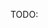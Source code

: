 TODO:

<!-- - 当前项目的HTML中间栏和右边栏之间的文本块没有关联起来，需要两侧滚动时完全关联，展示在一起，同时翻译按钮放在中间。
  - 将HTML三栏的结构改为两栏的结构吧，右侧原文栏和翻译结果栏合并起来，整个栏作为整体进行滚动。作为一个纵向排列的列表，然后再横向放置原文块，翻译按钮和翻译结果块。这样能始终保证原文栏和翻译结果栏横向是对应的。
- 支持一下用户在右边两栏的表头处拖动原文栏的宽度，翻译按钮宽度保持固定，翻译结果栏占满最右侧的宽度。
- 如果屏幕变窄，则左侧设置收起来作为一个小侧边按钮，点击的时候展开、收缩。
 -->
